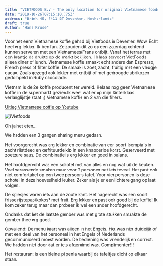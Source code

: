 ```yaml
---
title: "VIETFOODS B.V - The only location for original Vietnamese foods in Netherlands"
date: "2019-10-26T07:15:10.775Z"
address: "Brink 45, 7411 BT Deventer, Netherlands"
draft: true
Author: "Hans Kruse"
---
```



Voor het eerst Vietnamese koffie gehad bij Vietfoods in Deventer. Wow, Echt heel erg lekker. Ik ben fan. Ze zouden dit zo op een zaterdag ochtend kunnen serveren met een Vietnamees/Frans ontbijt. 
Vanaf het terras met een krantje de drukte op de markt bekijken. Helaas serveert VietFoods alleen diner of lunch. Vietnamese koffie smaakt echt anders dan Espresso, French press of filter koffie.
De smaak is zoet, zacht, fruitig met een vleugje cacao. Zoals gezegd ook lekker met ontbijt of met gedroogde abrikozen gedompeld in Ruby chocolade.

Vietnam is de 2e koffie producent ter wereld. Helaas nog geen Vietnamese koffie in de supermarkt gezien.Ik weet wat er op mijn Sinterklaas verlanglijstje staat ;)  Vietnamese koffie en 2 van die filters.

[Uitleg Vietnamese coffie op Youtube]( https://youtu.be/_DwPGkq8SFE)


![iVietfoods](https://photos.app.goo.gl/yJsZ8rAjSLTtWoWY8)

Oh ja het eten...

We hadden een 3 gangen sharing menu gedaan.  

Het voorgerecht was erg lekker en combinatie van een soort loempia's in zacht rijstdeeg en gefrituurde kip in een knapperige korst. 
Geserveerd met zoetzure saus. De combinatie is erg lekker en goed in balans.

Het hoofdgerecht was een schotel met van alles en nog wat uit de keuken. Veel verassende smaken maar voor 2 personen net iets teveel.
Het past ook niet comfortabel op een twee persoons tafel. Voor vier personen is deze schotel in deze hoeveelheid leuker. Zeker  als je er een lichtere gang op laat volgen. 

De spiesjes waren iets aan de zoute kant. Het nagerecht was een soort frisse rijstepap/kokos? met fruit. Erg lekker en past ook goed bij de koffie! 
Ik kom zeker terug maar dan probeer ik wel een ander hoofdgerecht.

Ondanks dat het de laatste gember was met grote stukken  smaakte de gember thee erg goed.

Opvallend: De menu kaart was alleen in het Engels. Het was niet duidelijk of met een deel van het personeel in het Engels of Nederlands gecommuniceerd moest worden.
De bediening was vriendelijk en correct. We hadden niet door dat er iets afgeruimd was. Complimenten!!!

Het restaurant is een kleine pijpenla waarbij de tafeltjes dicht op elkaar staan.
